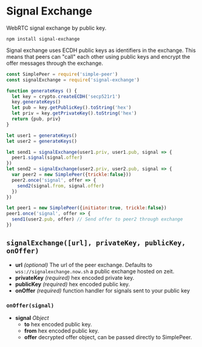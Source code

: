 # Signal Exchange

WebRTC signal exchange by public key.

```
npm install signal-exchange
```

Signal exchange uses ECDH public keys as identifiers in the exchange. This
means that peers can "call" each other using public keys and encrypt the
offer messages through the exchange.

```javascript
const SimplePeer = require('simple-peer')
const signalExchange = require('signal-exchange')

function generateKeys () {
  let key = crypto.createECDH('secp521r1')
  key.generateKeys()
  let pub = key.getPublicKey().toString('hex')
  let priv = key.getPrivateKey().toString('hex')
  return {pub, priv}
}

let user1 = generateKeys()
let user2 = generateKeys()

let send1 = signalExchange(user1.priv, user1.pub, signal => {
  peer1.signal(signal.offer)
})
let send2 = signalExchange(user2.priv, user2.pub, signal => {
  var peer2 = new SimplePeer({trickle:false}))
  peer2.once('signal', offer => {
    send2(signal.from, signal.offer)
  })
})

let peer1 = new SimplePeer({initiator:true, trickle:false})
peer1.once('signal', offer => {
  send1(user2.pub, offer) // Send offer to peer2 through exchange
})
```

## `signalExchange([url], privateKey, publicKey, onOffer)`

* **url** *(optional)* The url of the peer exchange. Defaults to
  `wss://signalexchange.now.sh` a public exchange hosted on zeit.
* **privateKey** *(required)* hex encoded private key.
* **publicKey** *(required)* hex encoded public key.
* **onOffer** *(required)* function handler for signals sent to your public key

### `onOffer(signal)`

* **signal** *Object*
  * **to** hex encoded public key.
  * **from** hex encoded public key.
  * **offer** decrypted offer object, can be passed directly to SimplePeer.
